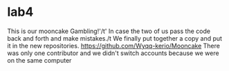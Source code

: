 # lab4
This is our mooncake Gambling!'/t'
In case the two of us pass the code back and forth and make mistakes./t
We finally put together a copy and put it in the new repositories.
https://github.com/Wyqq-kerio/Mooncake
There was only one contributor and we didn't switch accounts because we were on the same computer


